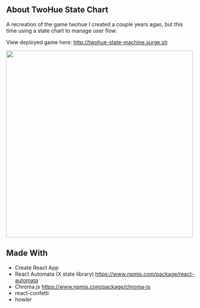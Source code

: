 ## About TwoHue State Chart

A recreation of the game twohue I created a couple years agao, but this time using a state chart to manage user flow.

View deployed game here: http://twohue-state-machine.surge.sh

<img src="https://i.imgur.com/6TvUx8j.png" width="500">

## Made With
- Create React App
- React Automata (X state library) https://www.npmjs.com/package/react-automata
- Chroma.js https://www.npmjs.com/package/chroma-js
- react-confetti
- howler
